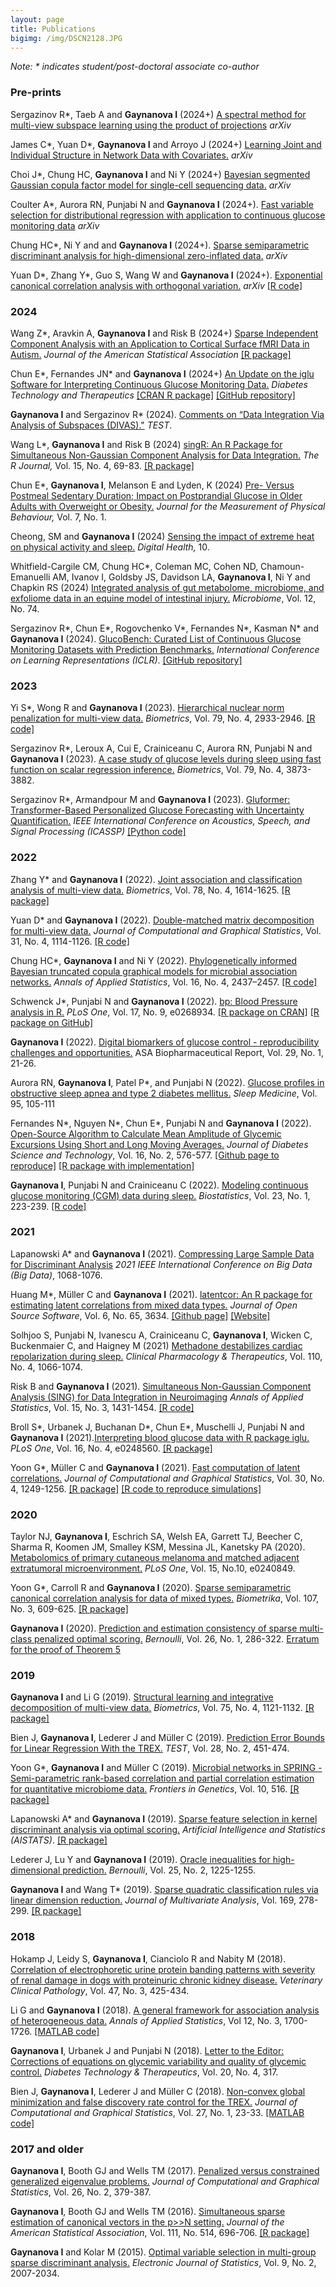 ```yaml
---
layout: page
title: Publications
bigimg: /img/DSCN2128.JPG
---
```


*Note: \* indicates student/post-doctoral associate co-author*

### Pre-prints

Sergazinov R\*, Taeb A and **Gaynanova I** (2024+) [A spectral method for multi-view subspace learning using the product of projections](https://arxiv.org/abs/2410.19125) *arXiv*

James C\*, Yuan D\*, **Gaynanova I** and Arroyo J (2024+) [Learning Joint and Individual Structure in Network
Data with Covariates.](https://arxiv.org/abs/2406.08776) *arXiv*

Choi J\*, Chung HC, **Gaynanova I** and Ni Y (2024+) [Bayesian segmented Gaussian copula factor model for single-cell sequencing data.](https://arxiv.org/abs/2403.15983) *arXiv*

Coulter A\*, Aurora RN, Punjabi N and **Gaynanova I** (2024+). [Fast variable selection for distributional regression with application to continuous glucose monitoring data](https://arxiv.org/abs/2403.00922) *arXiv*

Chung HC\*, Ni Y and and **Gaynanova I** (2024+). [Sparse semiparametric discriminant analysis for high-dimensional zero-inflated data.](https://arxiv.org/abs/2208.03734) *arXiv* 

Yuan D\*, Zhang Y\*, Guo S, Wang W and **Gaynanova I** (2024+). [Exponential canonical correlation analysis with orthogonal variation.](https://arxiv.org/abs/2208.00048) *arXiv* [[R code]](https://github.com/IrinaStatsLab/ECCA)


### 2024

Wang Z\*, Aravkin A, **Gaynanova I** and Risk B (2024+) [Sparse Independent Component Analysis with an Application to Cortical Surface fMRI Data in Autism.](https://doi.org/10.1080/01621459.2024.2370593) *Journal of the American Statistical Association* [[R package]](https://github.com/thebrisklab/SparseICA)

Chun E\*, Fernandes JN\* and **Gaynanova I** (2024+) [An Update on the iglu Software for Interpreting Continuous Glucose Monitoring Data.](https://doi.org/10.1089/dia.2024.0154) *Diabetes Technology and Therapeutics* [[CRAN R package]](https://CRAN.R-project.org/package=iglu) [[GitHub repository]](https://github.com/irinagain/iglu)

**Gaynanova I** and Sergazinov R\* (2024). [Comments on “Data Integration Via Analysis of Subspaces (DIVAS)."](https://doi.org/10.1007/s11749-024-00936-8) *TEST*.

Wang L\*, **Gaynanova I** and Risk B (2024) [singR: An R Package for Simultaneous Non-Gaussian Component Analysis for Data Integration.](https://doi.org/10.32614/RJ-2023-084) *The R Journal,* Vol. 15, No. 4, 69-83. [[R package]](https://CRAN.R-project.org/package=singR)

Chun E\*,  **Gaynanova I**, Melanson E and Lyden, K (2024) [Pre- Versus Postmeal Sedentary Duration; Impact on Postprandial Glucose in Older Adults with Overweight or Obesity.](https://doi.org/10.1123/jmpb.2023-0032) *Journal for the Measurement of Physical Behaviour,* Vol. 7, No. 1.

Cheong, SM and **Gaynanova I** (2024) [Sensing the impact of extreme heat on physical activity and
sleep.](https://doi.org/10.1177/20552076241241509) *Digital Health,* 10.

Whitfield-Cargile CM, Chung HC\*, Coleman MC, Cohen ND, Chamoun-Emanuelli AM, Ivanov I, Goldsby JS, Davidson LA, **Gaynanova I**, Ni Y and Chapkin RS (2024) [Integrated analysis of gut metabolome, microbiome, and exfoliome data in an equine model of intestinal injury.](https://doi.org/10.1186/s40168-024-01785-1) *Microbiome*, Vol. 12, No. 74.

Sergazinov R\*, Chun E\*, Rogovchenko V\*, Fernandes N\*, Kasman N\* and **Gaynanova I** (2024). [GlucoBench: Curated List of Continuous Glucose Monitoring Datasets with Prediction Benchmarks.](https://openreview.net/forum?id=cUSNs8nGaV) *International Conference on Learning Representations (ICLR)*. [[GitHub repository]](https://github.com/IrinaStatsLab/GlucoBench)

### 2023

Yi S\*, Wong R and **Gaynanova I** (2023). [Hierarchical nuclear norm penalization for multi-view data.](http://doi.org/10.1111/biom.13893) *Biometrics*, Vol. 79, No. 4, 2933-2946. [[R code]](http://github.com/sangyoonstat/HNN_paper)

Sergazinov R\*, Leroux A, Cui E, Crainiceanu C, Aurora RN, Punjabi N and **Gaynanova I** (2023). [A case study of glucose levels during sleep using fast function on scalar regression inference.](https://doi.org/10.1111/biom.13878) *Biometrics*, Vol. 79, No. 4, 3873-3882.

Sergazinov R\*, Armandpour M and **Gaynanova I** (2023). [Gluformer: Transformer-Based Personalized Glucose Forecasting with Uncertainty Quantification.](https://doi.org/10.1109/ICASSP49357.2023.10096419) *IEEE International Conference on Acoustics, Speech, and Signal Processing (ICASSP)* [[Python code]](https://github.com/mrsergazinov/gluformer)


### 2022

Zhang Y\* and **Gaynanova I** (2022). [Joint association and classification analysis of multi-view data.](https://doi.org/10.1111/biom.13536) *Biometrics*, Vol. 78, No. 4, 1614-1625. [[R package]](https://github.com/Pennisetum/JACA)

Yuan D\* and **Gaynanova I** (2022). [Double-matched matrix decomposition for multi-view data.](https://doi.org/10.1080/10618600.2022.2067860) *Journal of Computational and Graphical Statistics*, Vol. 31, No. 4, 1114-1126. [[R code]](https://github.com/justicesuker/DMMD_Code)

Chung HC\*, **Gaynanova I** and Ni Y (2022). [Phylogenetically informed Bayesian truncated copula graphical models for microbial association networks.](https://doi.org/10.1214/21-AOAS1598) *Annals of Applied Statistics*, Vol. 16, No. 4, 2437–2457.  [[R code]](https://github.com/heech31/phyloBCG)

Schwenck J\*, Punjabi N and **Gaynanova I** (2022). [bp: Blood Pressure analysis in R.](https://doi.org/10.1371/journal.pone.0268934) *PLoS One*, Vol. 17, No. 9, e0268934.  [[R package on CRAN]](https://cran.r-project.org/package=bp) [[R package on GitHub]](https://github.com/johnschwenck/bp)

**Gaynanova I** (2022). [Digital biomarkers of glucose control - reproducibility challenges and opportunities.](https://higherlogicdownload.s3.amazonaws.com/AMSTAT/fa4dd52c-8429-41d0-abdf-0011047bfa19/UploadedImages/BIOP%20Report/BioPharm_spring2022_FINAL.pdf) ASA Biopharmaceutical Report, Vol. 29, No. 1, 21-26.

Aurora RN, **Gaynanova I**, Patel P\*, and Punjabi N (2022). [Glucose profiles in obstructive sleep apnea and type 2 diabetes mellitus.](https://doi.org/10.1016/j.sleep.2022.04.007) *Sleep Medicine*, Vol. 95, 105-111

Fernandes N\*, Nguyen N\*, Chun E\*, Punjabi N and **Gaynanova I** (2022). [Open-Source Algorithm to Calculate Mean Amplitude of Glycemic Excursions Using Short and Long Moving Averages.](https://doi.org/10.1177/19322968211061165) *Journal of Diabetes Science and Technology*, Vol. 16,  No. 2, 576-577. [[Github page to reproduce]](https://github.com/Nathaniel-Fernandes/mage_algorithm_data) [[R package with implementation]](https://github.com/irinagain/iglu)

**Gaynanova I**, Punjabi N and Crainiceanu C (2022). [Modeling continuous glucose monitoring (CGM) data during sleep.](https://doi.org/10.1093/biostatistics/kxaa023) *Biostatistics*, Vol. 23, No. 1, 223-239. [[R code]](https://github.com/irinagain/cgm-multi-level-beta)

### 2021

Lapanowski A\* and **Gaynanova I** (2021). [Compressing Large Sample Data for Discriminant Analysis](https://doi.org/10.1109/BigData52589.2021.9671676) *2021 IEEE International Conference on Big Data (Big Data)*, 1068-1076.

Huang M\*, Müller C and **Gaynanova I** (2021). [latentcor: An R package for estimating latent correlations from mixed data types.](https://doi.org/10.21105/joss.03634) *Journal of Open Source Software*, Vol. 6, No. 65, 3634. [[Github page]](https://github.com/mingzehuang/latentcor) [[Website]](https://mingzehuang.github.io/latentcor/)

Solhjoo S, Punjabi N, Ivanescu A, Crainiceanu C, **Gaynanova I**, Wicken C, Buckenmaier C, and Haigney M  (2021) [Methadone destabilizes cardiac repolarization during sleep.](https://doi.org/10.1002/cpt.2368) *Clinical Pharmacology \& Therapeutics*, Vol. 110, No. 4, 1066-1074.

Risk B and **Gaynanova I** (2021). [Simultaneous Non-Gaussian Component Analysis (SING) for Data Integration in Neuroimaging](https://doi.org/10.1214/21-AOAS1466) *Annals of Applied Statistics*, Vol. 15, No. 3, 1431-1454. [[R code]](https://github.com/irinagain/SING)

Broll S\*, Urbanek J, Buchanan D\*, Chun E\*, Muschelli J, Punjabi N and **Gaynanova I** (2021).[Interpreting blood glucose data with R package iglu.](https://doi.org/10.1371/journal.pone.0248560) *PLoS One*, Vol. 16, No. 4, e0248560. [[R package]](https://github.com/irinagain/iglu)

Yoon G\*, Müller C and **Gaynanova I** (2021). [Fast computation of latent correlations.](https://www.tandfonline.com/doi/full/10.1080/10618600.2021.1882468) *Journal of Computational and Graphical Statistics*, Vol. 30, No. 4, 1249-1256. [[R package]](https://github.com/irinagain/mixedCCA) [[R code to reproduce simulations]](https://github.com/GraceYoon/Fast-latent-correlation)


### 2020

Taylor NJ, **Gaynanova I**, Eschrich SA, Welsh EA, Garrett TJ, Beecher C, Sharma R, Koomen JM, Smalley KSM, Messina JL, Kanetsky PA (2020). [Metabolomics of primary cutaneous melanoma and matched adjacent extratumoral microenvironment.](https://doi.org/10.1371/journal.pone.0240849) *PLoS One*, Vol. 15, No.10, e0240849. 

Yoon G\*, Carroll R and **Gaynanova I** (2020). [Sparse semiparametric canonical correlation analysis for data of mixed types.](https://academic.oup.com/biomet/article/doi/10.1093/biomet/asaa007/5820553) *Biometrika*, Vol. 107, No. 3, 609-625. [[R package]](https://github.com/irinagain/mixedCCA)

**Gaynanova I** (2020). [Prediction and estimation consistency of sparse multi-class penalized optimal scoring.](https://projecteuclid.org/euclid.bj/1574758829) *Bernoulli*, Vol. 26, No. 1, 286-322. [Erratum for the proof of Theorem 5](https://doi.org/10.3150/21-BEJ1359)

### 2019 

**Gaynanova I** and Li G (2019). [Structural learning and integrative decomposition of multi-view data.](https://doi.org/10.1111/biom.13108) *Biometrics*, Vol. 75, No. 4, 1121-1132. [[R package]](https://github.com/irinagain/SLIDE)

Bien J, **Gaynanova I**, Lederer J and Müller C (2019). [Prediction Error Bounds for Linear Regression With the TREX.](https://link.springer.com/article/10.1007/s11749-018-0584-4) *TEST*, Vol. 28, No. 2, 451-474.

Yoon G\*, **Gaynanova I** and Müller C (2019). [Microbial networks in SPRING - Semi-parametric rank-based correlation and partial correlation estimation for quantitative microbiome data.](https://www.frontiersin.org/articles/10.3389/fgene.2019.00516/full) *Frontiers in Genetics*, Vol. 10, 516. [[R package]](https://github.com/GraceYoon/SPRING)

Lapanowski A\* and **Gaynanova I** (2019). [Sparse feature selection in kernel discriminant analysis via optimal scoring.](http://proceedings.mlr.press/v89/lapanowski19a.html) *Artificial Intelligence and Statistics (AISTATS)*. [[R package]](https://github.com/aflapan/sparseKOS)

Lederer J, Lu Y and **Gaynanova I** (2019). [Oracle inequalities for high-dimensional prediction.](https://projecteuclid.org/euclid.bj/1551862849) *Bernoulli*, Vol. 25, No. 2, 1225-1255.

**Gaynanova I** and Wang T\* (2019). [Sparse quadratic classification rules via linear dimension reduction.](https://doi.org/10.1016/j.jmva.2018.09.011) *Journal of Multivariate Analysis*, Vol. 169, 278-299. [[R package]](https://github.com/irinagain/DAP)

### 2018

Hokamp J, Leidy S, **Gaynanova I**, Cianciolo R and Nabity M (2018). [Correlation of electrophoretic urine protein banding patterns with severity of renal damage in dogs with proteinuric chronic kidney disease.](https://onlinelibrary.wiley.com/doi/full/10.1111/vcp.12648) *Veterinary Clinical Pathology*, Vol. 47, No. 3, 425-434.

Li G and **Gaynanova I** (2018). [A general framework for association analysis of heterogeneous data.](http://dx.doi.org/10.1214/17-AOAS1127) *Annals of Applied Statistics*, Vol 12, No. 3, 1700-1726. [[MATLAB code]](https://github.com/reagan0323/GAS)

**Gaynanova I**, Urbanek J and Punjabi N (2018). [Letter to the Editor: Corrections of equations on glycemic variability and quality of glycemic control.](https://www.liebertpub.com/doi/pdfplus/10.1089/dia.2018.0057) *Diabetes Technology & Therapeutics*, Vol. 20, No. 4, 317.

Bien J, **Gaynanova I**, Lederer J and Müller C (2018). [Non-convex global minimization and false discovery rate control for the TREX.](http://www.tandfonline.com/doi/abs/10.1080/10618600.2017.1341414) *Journal of Computational and Graphical Statistics*, Vol. 27, No. 1, 23-33. [[MATLAB code]](https://github.com/muellsen/TREX)

### 2017 and older

**Gaynanova I**, Booth GJ and Wells TM (2017). [Penalized versus constrained generalized eigenvalue problems.](http://www.tandfonline.com/doi/abs/10.1080/10618600.2016.1172017) *Journal of Computational and Graphical Statistics*, Vol. 26, No. 2, 379-387.
  
**Gaynanova I**, Booth GJ and Wells TM (2016). [Simultaneous sparse estimation of canonical vectors in the p>>N setting.](http://dx.doi.org/10.1080/01621459.2015.1034318) *Journal of the American Statistical Association*, Vol. 111, No. 514, 696-706. [[R package]](https://cran.r-project.org/web/packages/MGSDA/index.html)

**Gaynanova I** and Kolar M (2015). [Optimal variable selection in multi-group sparse discriminant analysis.](http://dx.doi.org/10.1214/15-EJS1064) *Electronic Journal of Statistics*, Vol. 9, No. 2, 2007-2034. 




